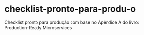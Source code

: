# checklist-pronto-para-produ-o
Checklist pronto para produção com base no Apêndice A do livro: Production-Ready Microservices

